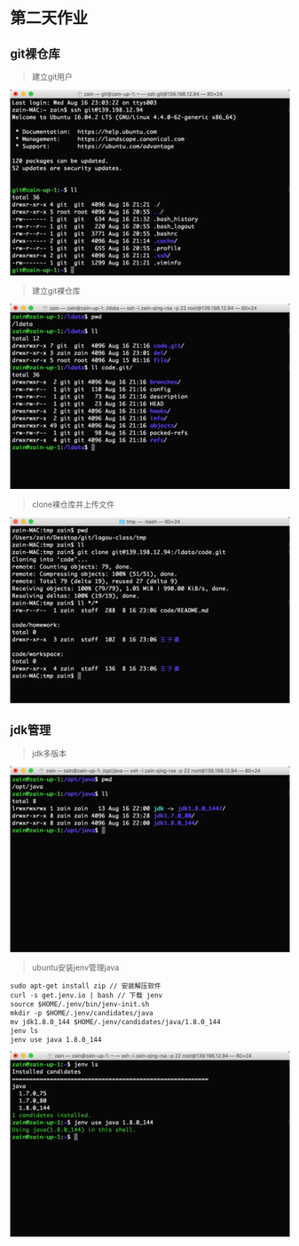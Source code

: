 # 第二天作业

## git裸仓库  

> 建立git用户  

![Alt text](./img/建立git用户.png)

> 建立git裸仓库  

![Alt text](./img/git裸仓库建立.png)

> clone裸仓库并上传文件  

![Alt text](./img/git裸仓库clone.png)


## jdk管理
> jdk多版本

![Alt text](./img/jdk软连接.png)

> ubuntu安装jenv管理java
```
sudo apt-get install zip // 安装解压软件
curl -s get.jenv.io | bash // 下载 jenv
source $HOME/.jenv/bin/jenv-init.sh
mkdir -p $HOME/.jenv/candidates/java
mv jdk1.8.0_144 $HOME/.jenv/candidates/java/1.8.0_144
jenv ls
jenv use java 1.8.0_144
```
![Alt text](./img/使用jenv管理java.png)
